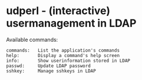 udperl - (interactive) usermanagement in LDAP
=============================================

  Available commands:

    commands:   List the application's commands
    help:       Display a command's help screen
    info:       Show userinformation stored in LDAP
    passwd:     Update LDAP password
    sshkey:     Manage sshkeys in LDAP
